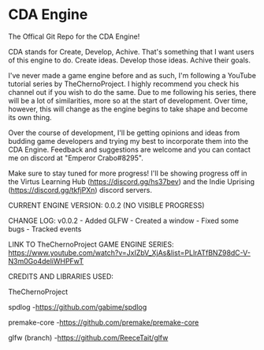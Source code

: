 # CDA Engine

The Offical Git Repo for the CDA Engine!

CDA stands for Create, Develop, Achive. That's something that I want users of this engine to do. Create ideas. Develop those ideas. Achive their goals.

I've never made a game engine before and as such, I'm following a YouTube tutorial series by TheChernoProject. I highly recommend you check his channel out if you wish to do the same. Due to me following his series, there will be a lot of similarities, more so at the start of development. Over time, however, this will change as the engine begins to take shape and become its own thing.

Over the course of development, I'll be getting opinions and ideas from budding game developers and trying my best to incorporate them into the CDA Engine. Feedback and suggestions are welcome and you can contact me on discord at "Emperor Crabo#8295".

Make sure to stay tuned for more progress! I'll be showing progress off in the Virtus Learning Hub (https://discord.gg/hs37bev) and the Indie Uprising (https://discord.gg/tkfjPXn) discord servers.

CURRENT ENGINE VERSION: 0.0.2 (NO VISIBLE PROGRESS)

CHANGE LOG:
	v0.0.2
		- Added GLFW
		- Created a window
		- Fixed some bugs
		- Tracked events

LINK TO TheChernoProject GAME ENGINE SERIES: https://www.youtube.com/watch?v=JxIZbV_XjAs&list=PLlrATfBNZ98dC-V-N3m0Go4deliWHPFwT

CREDITS AND LIBRARIES USED:

TheChernoProject

spdlog -https://github.com/gabime/spdlog

premake-core -https://github.com/premake/premake-core

glfw (branch) -https://github.com/ReeceTait/glfw
